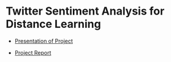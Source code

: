 # Twitter Sentiment Analysis for Distance Learning

- [Presentation of Project](https://1drv.ms/b/s!AjL8ixsEfu21gf0TKg171H0DqkuGHg?e=5Xl0mP 'Presentation')

- [Project Report](https://1drv.ms/b/s!AjL8ixsEfu21gfgDd5Ho4TQDxkKpJQ?e=Cx5Aju 'Report')
